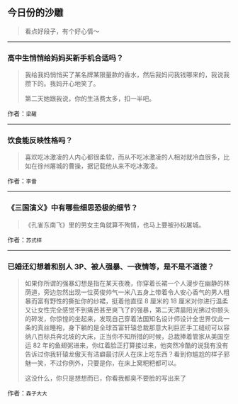## 今日份的沙雕

> 看点好段子，有个好心情～


 
---

### 高中生悄悄给妈妈买新手机合适吗？

> 我给我妈悄悄买了某名牌某限量款的香水，然后我妈问我钱哪来的，我说我攒下的。我妈开心地笑了。
> 
> 第二天她跟我说，你的生活费太多，扣一半吧。


作者：`梁醒`

---

### 饮食能反映性格吗？

> 喜欢吃冰激凌的人内心都很柔软，而从不吃冰激凌的人相对就冷血很多，比如在徐州屠城的曹操，据记载他从来不吃冰激凌。


作者：`李雷`

---

### 《三国演义》中有哪些细思恐极的细节？

> 《孔雀东南飞》里的男女主角就算不殉情，也马上要被孙权屠城。


作者：`苏式样`

---

### 已婚还幻想着和别人 3P、被人强暴、一夜情等，是不是不道德？

> 如果你所谓的强暴幻想是指在某天夜晚，你穿着长裙一个人漫步在幽静的林荫道，旁边忽然出现一位英俊帅气一米八五身上带着令人安心香气的男人粗暴而富有野性的撕扯你的纱裙，挺着他直径 8 厘米的 18 厘米对你进行温柔又让女性完全感觉不到痛苦甚至爽飞了的强暴，第二天清晨阳光拂过你额头的碎发，你惊惶的坐起来，发现自己穿着法国知名设计师设计全世界仅此一条的真丝睡袍，身下躺的是全球首富轩辕总裁那意大利巨匠手工缝纫可以容纳八百标兵奔北坡的大床，正当你不知所措的时候，总裁捧着管家从美国空运 82 年的鱼翅粥进来，你红着脸正打算接过来，他突然冷酷的说我有没有告诉过你我轩辕龙傲天有洁癖最讨厌人在床上吃东西？看到你尴尬的样子邪魅一笑，不过你例外，只要是你，在床上窝粑粑都可以。
> 
> 这没什么，你只是想想而已，你看我都臭不要脸的写出来了


作者：`森子大大`